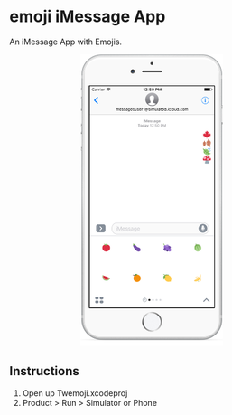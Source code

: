 # emoji iMessage App

An iMessage App with Emojis. 

<p align="center">
<img style="width: 50%" src="screenshots/imessage-app.png" alt="Drawing" />
</p>

## Instructions

1. Open up Twemoji.xcodeproj
2. Product > Run > Simulator or Phone
